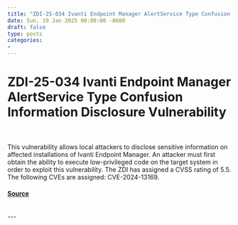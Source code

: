 ```yaml
---
title: "ZDI-25-034 Ivanti Endpoint Manager AlertService Type Confusion Information Disclosure Vulnerability"
date: Sun, 19 Jan 2025 00:00:00 -0600
draft: false
type: posts
categories: 
- 
---
```

# ZDI-25-034 Ivanti Endpoint Manager AlertService Type Confusion Information Disclosure Vulnerability

<br/>

<br/>
This vulnerability allows local attackers to disclose sensitive information on affected installations of Ivanti Endpoint Manager. An attacker must first obtain the ability to execute low-privileged code on the target system in order to exploit this vulnerability. The ZDI has assigned a CVSS rating of 5.5. The following CVEs are assigned: CVE-2024-13169.

#### [Source](http://www.zerodayinitiative.com/advisories/ZDI-25-034/)

<br/>
---

